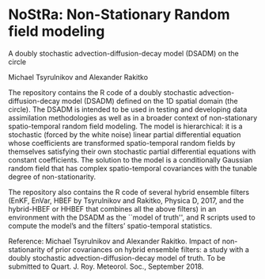 # NoStRa: Non-Stationary Random field modeling

A doubly stochastic advection-diffusion-decay model (DSADM) on the circle

Michael Tsyrulnikov and Alexander Rakitko

The repository contains the R code of a doubly stochastic advection-diffusion-decay model (DSADM) defined on the 1D spatial domain (the circle). The DSADM is intended to be used in testing and developing data assimilation methodologies as well as in a broader context of non-stationary spatio-temporal random field modeling. The model is hierarchical: it is a stochastic (forced by the white noise) linear partial differential equation whose coefficients are transformed spatio-temporal random fields by themselves satisfying their own stochastic partial differential equations with constant coefficients. The solution to the model is a conditionally Gaussian random field that has complex spatio-temporal covariances with the tunable degree of non-stationarity. 

The repository also contains the R code of several hybrid ensemble filters (EnKF, EnVar, HBEF by Tsyrulnikov and Rakitko, Physica D, 2017, and the hybrid-HBEF or HHBEF that combines all the above filters) in an environment with the DSADM as the ``model of truth'', and R scripts used to compute the model’s and the filters’ spatio-temporal statistics.

Reference:
Michael Tsyrulnikov and Alexander Rakitko. Impact of non-stationarity of prior covariances on hybrid ensemble filters: a study with a doubly stochastic advection-diffusion-decay model of truth. To be submitted to Quart. J. Roy. Meteorol. Soc., September 2018.


